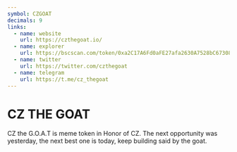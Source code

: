 ```yaml
---
symbol: CZGOAT
decimals: 9
links:
  - name: website
    url: https://czthegoat.io/
  - name: explorer
    url: https://bscscan.com/token/0xa2C17A6Fd0aFE27afa2630A7528bC673089E6b8d
  - name: twitter
    url: https://twitter.com/czthegoat
  - name: telegram
    url: https://t.me/cz_thegoat
---
```


# CZ THE GOAT

CZ the G.O.A.T is meme token in Honor of CZ. The next opportunity was yesterday, the next best one is today, keep building said by the goat.

